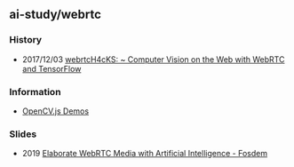 ## ai-study/webrtc

### History
- 2017/12/03 [webrtcH4cKS: ~ Computer Vision on the Web with WebRTC and TensorFlow](https://webrtchacks.com/webrtc-cv-tensorflow/)


### Information
- [OpenCV.js Demos](https://huningxin.github.io/opencv.js/samples/)


### Slides
- 2019 [Elaborate WebRTC Media with Artificial Intelligence - Fosdem](https://fosdem.org/2019/schedule/event/janus_ml/attachments/slides/3294/export/events/attachments/janus_ml/slides/3294/Janus_AI_and_Fuzzing.)

